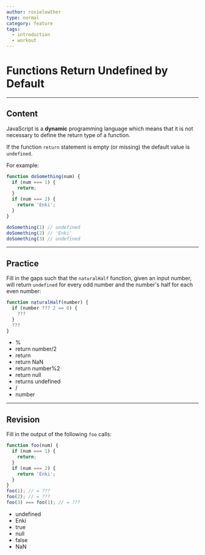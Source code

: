 ```yaml
---
author: rosielowther
type: normal
category: feature
tags:
  - introduction
  - workout
---
```


# Functions Return Undefined by Default

---

## Content

JavaScript is a **dynamic** programming language which means that it is not necessary to define the return type of a function.

If the function `return` statement is empty (or missing) the default value is `undefined`.

For example:

```javascript
function doSomething(num) {
  if (num === 1) {
    return;
  }
  if (num === 2) {
    return 'Enki';
  }
}

doSomething(1) // undefined
doSomething(2) // 'Enki'
doSomething(3) // undefined

```


---

## Practice

Fill in the gaps such that the `naturalHalf` function, given an input number, will return `undefined` for every odd number and the number's half for each even number:

```javascript
function naturalHalf(number) {
  if (number ??? 2 == 0) {
    ???
  }
  ???
}
```

- %
- return number/2
- return
- return NaN
- return number%2
- return null
- returns undefined
- /
- number


---

## Revision

Fill in the output of the following `foo` calls:

```javascript
function foo(num) {
  if (num === 1) {
    return;
  }
  if (num === 2) {
    return 'Enki';
  }
}
foo(1); // = ???
foo(2); // = ???
foo(3) === foo(1); // = ???
```

- undefined
- Enki
- true
- null
- false
- NaN

